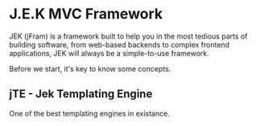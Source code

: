 # J.E.K MVC Framework
JEK (jFram) is a framework built to help you in the most tedious parts of building software, from web-based backends to complex frontend applications, JEK will always be a simple-to-use framework.

Before we start, it's key to know some concepts. 

## jTE - Jek Templating Engine
One of the best templating engines in existance.
